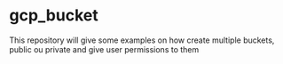 # gcp_bucket

This repository will give some examples on how create multiple buckets, public ou private and give user permissions to them
